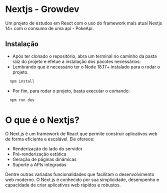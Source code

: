 
# Nextjs - Growdev
Um projeto de estudos em React com o uso do framework mais atual Nextjs 14+ com o consumo de uma api - PokeApi.




## Instalação

- Após ter clonado o repositório, abra um terminal no caminho da pasta raiz do projeto e efetue a instalação dos pacotes necessários:
- Lembrando que é necessário ter o Node 18.17+ instalado para o rodar o projeto.
```bash
  npm install
```
- Por fim, para rodar o projeto, basta executar o comando:
```bash
  npm run dev
```

# O que é o Nextjs?

O Next.js é um framework de React que permite construir aplicativos web de forma eficiente e escalável. Ele oferece:
- Renderização do lado do servidor 
- Pré-renderização estática 
- Geração de páginas dinâmicas 
- Suporte a APIs integradas

Dentre outras variadas funcionalidades que facilitam o desenvolvimento web moderno. O Next.js é conhecido por sua simplicidade, desempenho e capacidade de criar aplicativos web rápidos e robustos.